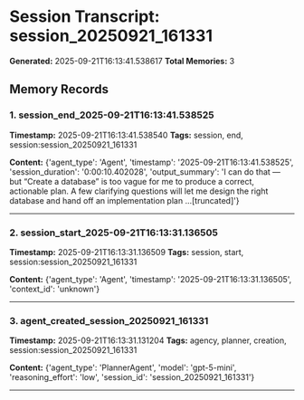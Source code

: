 # Session Transcript: session_20250921_161331

**Generated:** 2025-09-21T16:13:41.538617
**Total Memories:** 3

## Memory Records

### 1. session_end_2025-09-21T16:13:41.538525

**Timestamp:** 2025-09-21T16:13:41.538540
**Tags:** session, end, session:session_20250921_161331

**Content:** {'agent_type': 'Agent', 'timestamp': '2025-09-21T16:13:41.538525', 'session_duration': '0:00:10.402028', 'output_summary': 'I can do that — but “Create a database” is too vague for me to produce a correct, actionable plan. A few clarifying questions will let me design the right database and hand off an implementation plan ...[truncated]'}

---

### 2. session_start_2025-09-21T16:13:31.136505

**Timestamp:** 2025-09-21T16:13:31.136509
**Tags:** session, start, session:session_20250921_161331

**Content:** {'agent_type': 'Agent', 'timestamp': '2025-09-21T16:13:31.136505', 'context_id': 'unknown'}

---

### 3. agent_created_session_20250921_161331

**Timestamp:** 2025-09-21T16:13:31.131204
**Tags:** agency, planner, creation, session:session_20250921_161331

**Content:** {'agent_type': 'PlannerAgent', 'model': 'gpt-5-mini', 'reasoning_effort': 'low', 'session_id': 'session_20250921_161331'}

---

